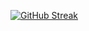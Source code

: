[![GitHub Streak](http://github-readme-streak-stats.herokuapp.com?user=vigneshhari&theme=dracula&hide_border=true)](https://git.io/streak-stats)
